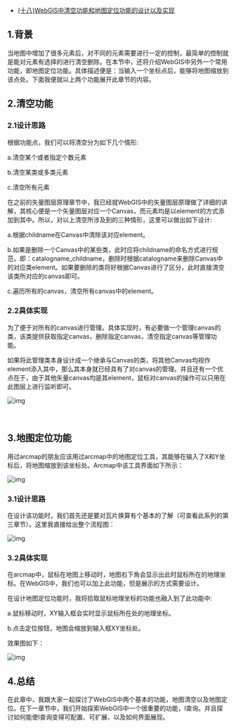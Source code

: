 - [(十八)WebGIS中清空功能和地图定位功能的设计以及实现](https://www.cnblogs.com/naaoveGIS/p/4600280.html)

## 1.背景

当地图中增加了很多元素后，对不同的元素需要进行一定的控制，最简单的控制就是能对元素有选择的进行清空删除。在本节中，还将介绍WebGIS中另外一个常用功能，即地图定位功能。具体描述便是：当输入一个坐标点后，能够将地图缩放到该点处。下面我便就以上两个功能展开此章节的内容。

## 2.清空功能

### 2.1设计思路

根据功能点，我们可以将清空分为如下几个情形:

a.清空某个或者指定个数元素

b.清空某类或多类元素

c.清空所有元素

在之前的矢量图层原理章节中，我已经就WebGIS中的矢量图层原理做了详细的讲解，其核心便是一个矢量图层对应一个Canvas，而元素均是以element的方式添加到其中。所以，对以上清空所涉及到的三种情形，这里可以做出如下设计:

a.根据childname在Canvas中清除该对应element。

b.如果是删除一个Canvas中的某些类，此时应将childname的命名方式进行规范，即：catalogname_childname，删除时根据catalogname来删除Canvas中的对应类element。如果要删除的类将好根据Canvas进行了区分，此时直接清空该类所对应的canvas即可。

c.遍历所有的canvas，清空所有canvas中的element。

### 2.2具体实现

为了便于对所有的canvas进行管理。具体实现时，有必要做一个管理canvas的类，该类提供获取指定canvas，删除指定canvas，清空指定canvas等管理功能。

如果将此管理类本身设计成一个继承与Canvas的类，将其他Canvas均视作element添入其中，那么其本身就已经具有了对canvas的管理。并且还有一个优点在于，由于其他矢量canvas均是其element，鼠标对canvas的操作可以只用在此图层上进行监听即可。

 ![img](https://images0.cnblogs.com/blog2015/656746/201506/251627272206655.png)

​            

## 3.地图定位功能

用过arcmap的朋友应该用过arcmap中的地图定位工具，其能够在输入了X和Y坐标后，将地图缩放到该坐标处。Arcmap中该工具界面如下所示：

 ![img](https://images0.cnblogs.com/blog2015/656746/201506/251627377365077.png)

### 3.1设计思路

在设计该功能时，我们首先还是要对瓦片换算有个基本的了解（可查看此系列的第三章节）。这里我直接给出整个流程图：

 ![img](https://images0.cnblogs.com/blog2015/656746/201506/251627461272114.png)

### 3.2具体实现

在arcmap中，鼠标在地图上移动时，地图右下角会显示出此时鼠标所在的地理坐标。在WebGIS中，我们也可以加上此功能，但是展示的方式需要设计。

在设计地图定位功能时，我将拾取鼠标地理坐标的功能也融入到了此功能中:

a.鼠标移动时，XY输入框会实时显示鼠标所在处的地理坐标。

b.点击定位按钮，地图会缩放到输入框XY坐标处。

效果图如下：

 ![img](https://images0.cnblogs.com/blog2015/656746/201506/251627573923205.png)

## 4.总结

在此章中，我跟大家一起探讨了WebGIS中两个基本的功能，地图清空以及地图定位。在下一章节中，我们开始探索WebGIS中一个很重要的功能，I查询。并且探讨如何能使I查询变得可配置、可扩展、以及如何界面展现。